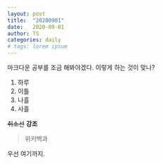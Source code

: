 ```yaml
---
layout: post
title:  "20200901"
date:   2020-09-01
author: TS
categories: daily
# tags: lorem ipsum
---
```


마크다운 공부를 조금 해봐야겠다.
이렇게 하는 것이 맞나?

1. 하루
1. 이틀
3. 나흘
4. 사흘

~~취소선~~
__강조__


> 위키백과

우선 여기까지.
